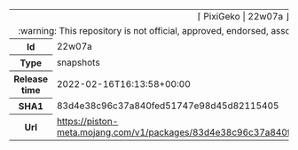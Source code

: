 <html><table>
<tr><td colspan="2" align="center"><img width="0" height="0"><br/>⌈ PixiGeko | 22w07a ⌋<br/><img width="0" height="0"></td></tr>
<tr><td colspan="2" align="center"><img width="0" height="0"><br/>
:warning: This repository is not official, approved, endorsed, associated or connected with Mojang :warning:
<br/><img width="0" height="0"></td></tr>
<tr><th>Id</th><td>22w07a</td></tr>
<tr><th>Type</th><td>snapshots</td></tr>
<tr><th>Release time</th><td>2022-02-16T16:13:58+00:00</td></tr>
<tr><th>SHA1</th><td>83d4e38c96c37a840fed51747e98d45d82115405</td></tr>
<tr><th>Url</th><td><a href="https://piston-meta.mojang.com/v1/packages/83d4e38c96c37a840fed51747e98d45d82115405/22w07a.json">https://piston-meta.mojang.com/v1/packages/83d4e38c96c37a840fed51747e98d45d82115405/22w07a.json</a></td></tr>